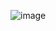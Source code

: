 ![image](https://github.com/jhobatanpa/jhobatanpa/assets/145518558/1a83a118-5cd7-49d1-a298-2c26abf4462a)
